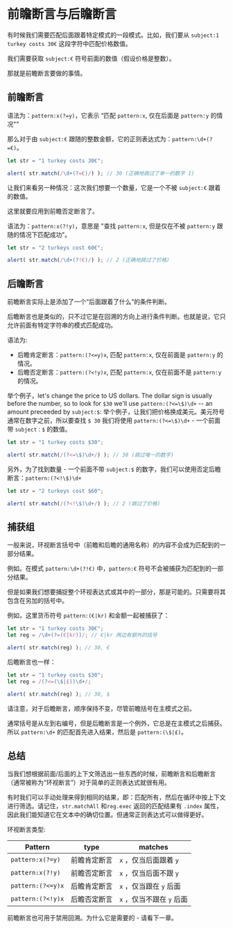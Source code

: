 # 前瞻断言与后瞻断言

有时候我们需要匹配后面跟着特定模式的一段模式。比如，我们要从 `subject:1 turkey costs 30€` 这段字符中匹配价格数值。

我们需要获取 `subject:€` 符号前面的数值（假设价格是整数）。

那就是前瞻断言要做的事情。

## 前瞻断言

语法为：`pattern:x(?=y)`，它表示 “匹配 `pattern:x`, 仅在后面是 `pattern:y` 的情况"”

那么对于由 `subject:€` 跟随的整数金额，它的正则表达式为：`pattern:\d+(?=€)`。

```js run
let str = "1 turkey costs 30€";

alert( str.match(/\d+(?=€)/) ); // 30 (正确地跳过了单一的数字 1)
```

让我们来看另一种情况：这次我们想要一个数量，它是一个不被 `subject:€` 跟着的数值。

这里就要应用到前瞻否定断言了。

语法为：`pattern:x(?!y)`，意思是 "查找 `pattern:x`, 但是仅在不被 `pattern:y` 跟随的情况下匹配成功"。

```js run
let str = "2 turkeys cost 60€";

alert( str.match(/\d+(?!€)/) ); // 2 (正确地跳过了价格)
```

## 后瞻断言

前瞻断言实际上是添加了一个“后面跟着了什么”的条件判断。

后瞻断言也是类似的，只不过它是在回溯的方向上进行条件判断。也就是说，它只允许前面有特定字符串的模式匹配成功。

语法为:
- 后瞻肯定断言：`pattern:(?<=y)x`, 匹配 `pattern:x`, 仅在前面是 `pattern:y` 的情况。
- 后瞻否定断言：`pattern:(?<!y)x`, 匹配 `pattern:x`, 仅在前面不是 `pattern:y` 的情况。

举个例子，let's change the price to US dollars. The dollar sign is usually before the number, so to look for `$30` we'll use `pattern:(?<=\$)\d+` -- an amount preceeded by `subject:$`:
举个例子，让我们把价格换成美元。美元符号通常在数字之前，所以要查找 `$ 30` 我们将使用 `pattern:(?<=\$)\d+` - 一个前面带 `subject：$` 的数值。

```js run
let str = "1 turkey costs $30";

alert( str.match(/(?<=\$)\d+/) ); // 30 (跳过唯一的数字)
```

另外，为了找到数量 - 一个前面不带 `subject:$` 的数字，我们可以使用否定后瞻断言：`pattern:(?<!\$)\d+`

```js run
let str = "2 turkeys cost $60";

alert( str.match(/(?<!\$)\d+/) ); // 2 (跳过了价格)
```

## 捕获组

一般来说，环视断言括号中（前瞻和后瞻的通用名称）的内容不会成为匹配到的一部分结果。

例如。在模式 `pattern:\d+(?!€)` 中，`pattern:€` 符号不会被捕获为匹配到的一部分结果。

但是如果我们想要捕捉整个环视表达式或其中的一部分，那是可能的。只需要将其包含在另加的括号中。

例如，这里货币符号 `pattern:(€|kr)` 和金额一起被捕获了：

```js run
let str = "1 turkey costs 30€";
let reg = /\d+(?=(€|kr))/; // €|kr 两边有额外的括号

alert( str.match(reg) ); // 30, €
```

后瞻断言也一样：

```js run
let str = "1 turkey costs $30";
let reg = /(?<=(\$|£))\d+/;

alert( str.match(reg) ); // 30, $
```

请注意，对于后瞻断言，顺序保持不变，尽管前瞻括号在主模式之前。

通常括号是从左到右编号，但是后瞻断言是一个例外，它总是在主模式之后捕获。所以 `pattern:\d+` 的匹配首先进入结果，然后是 `pattern:(\$|£)`。

## 总结

当我们想根据前面/后面的上下文筛选出一些东西的时候，前瞻断言和后瞻断言（通常被称为“环视断言”）对于简单的正则表达式就很有用。

有时我们可以手动处理来得到相同的结果，即：匹配所有，然后在循环中按上下文进行筛选。请记住，`str.matchAll` 和`reg.exec` 返回的匹配结果有 `.index` 属性，因此我们能知道它在文本中的确切位置。但通常正则表达式可以做得更好。

环视断言类型:

| Pattern            | type             | matches |
|--------------------|------------------|---------|
| `pattern:x(?=y)`   | 前瞻肯定断言 | `x` ，仅当后面跟着 `y` |
| `pattern:x(?!y)`   | 前瞻否定断言 | `x` ，仅当后面不跟 `y` |
| `pattern:(?<=y)x` |  后瞻肯定断言 | `x` ，仅当跟在 `y` 后面 |
| `pattern:(?<!y)x` | 后瞻否定断言 | `x` ，仅当不跟在 `y` 后面 |

前瞻断言也可用于禁用回溯。为什么它是需要的 - 请看下一章。
